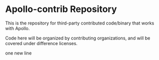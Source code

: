# Apollo-contrib Repository

This is the repository for third-party contributed code/binary that works with Apollo.

Code here will be organized by contributing organizations, and will be covered
under difference licenses.

one new line
